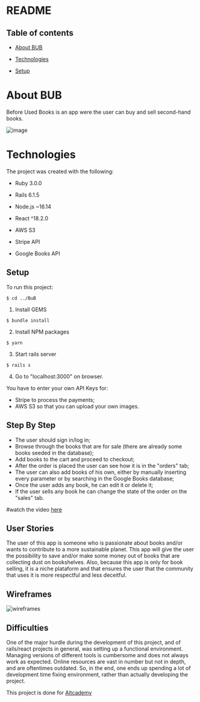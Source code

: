 # README

## Table of contents

* [About BUB](#about-bub)

* [Technologies](#technologies)

* [Setup](#setup)


# About BUB

Before Used Books is an app were the user can buy and sell second-hand books.

![image](https://user-images.githubusercontent.com/85806152/200883161-6434a48e-54c2-4800-89dd-3c2d7febbd7f.png)



# Technologies

The project was created with the following:

- Ruby 3.0.0

- Rails 6.1.5

- Node.js ~16.14

- React ^18.2.0

- AWS S3

- Stripe API

- Google Books API



## Setup

To run this project:


```
$ cd ../BuB
```
  1. Install GEMS
```    
$ bundle install
```
   2. Install NPM packages
 ```   
$ yarn
```
   3. Start rails server
```
$ rails s
```
   4. Go to "localhost:3000" on browser.

   You have to enter your own API Keys for: 

   - Stripe to process the payments;
   - AWS S3 so that you can upload your own images.



## Step By Step

  - The user should sign in/log in;
  - Browse through the books that are for sale (there are already some books seeded in the database);
  - Add books to the cart and proceed to checkout;
  - After the order is placed the user can see how it is in the "orders" tab;
  - The user can also add books of his own, either by manually inserting every parameter or by searching in the Google Books database;
  - Once the user adds any book, he can edit it or delete it;
  - If the user sells any book he can change the state of the order on the "sales" tab.

#watch the video [here](https://www.loom.com/share/979e2be0196443aba4f05b2ff5e21baa)


  
  
## User Stories 

The user of this app is someone who is passionate about books and/or wants to contribute to a more sustainable planet.
This app will give the user the possibility to save and/or make some money out of books that are collecting dust on bookshelves.
Also, because this app is only for book selling, it is a niche plataform and that ensures the user that the community that uses it is more respectful and less deceitful.


## Wireframes

![wireframes](https://user-images.githubusercontent.com/85806152/200905634-da669174-ce05-4589-a325-89c49d06f924.jpg)


## Difficulties
One of the major hurdle during the development of this project, and of rails/react projects in general, was setting up a functional environment. Managing versions of different tools is cumbersome and does not always work as expected. Online resources are vast in number but not in depth, and are oftentimes outdated. So, in the end, one ends up spending a lot of development time fixing environment, rather than actually developing the project.


  This project is done for [Altcademy](https://www.altcademy.com/)
